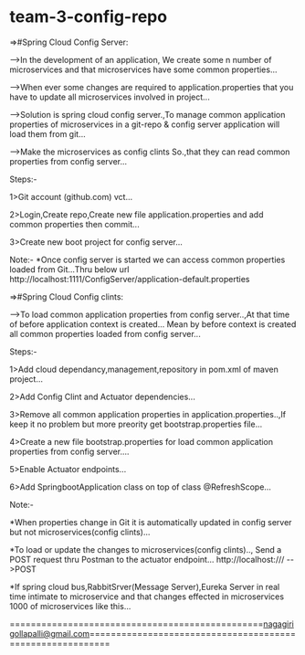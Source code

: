 # team-3-config-repo

=>#Spring Cloud Config Server:

-->In the development of an application, We create some n number of microservices and that microservices have some common properties...

-->When ever some changes are required to application.properties that you have to update all microservices involved in project...

-->Solution is spring cloud config server.,To manage common application properties of microservices in a git-repo & config server application
   will load them from git...

-->Make the microservices as config clints So.,that they can read common properties from config server...

Steps:-

1>Git account (github.com) vct...

2>Login,Create repo,Create new file application.properties and add common properties then commit...

3>Create new boot project for config server...

Note:-
*Once config server is started we can access common properties loaded from Git...Thru below url
          http://localhost:1111/ConfigServer/application-default.properties


=>#Spring Cloud Config clints:

-->To load common application properties from config server..,At that time of before application context is created...
   Mean by before context is created all common properties loaded from config server...

Steps:-

1>Add cloud dependancy,management,repository in pom.xml of maven project...

2>Add Config Clint and Actuator dependencies...

3>Remove all common application properties in application.properties..,If keep it no problem but more preority get bootstrap.properties file...

4>Create a new file bootstrap.properties for load common application properties from config server....

5>Enable Actuator endpoints...

6>Add SpringbootApplication class on top of class @RefreshScope...

Note:-

*When properties change in Git it is automatically updated in config server but not microservices(config clints)...

*To load or update the changes to microservices(config clints)..,
 Send a POST request thru Postman to the actuator endpoint...
          http://localhost:<port>/<context-path>/<actuator>/<refresh>    -->POST

*If spring cloud bus,RabbitSrver(Message Server),Eureka Server in real time intimate to microservice and that changes effected in microservices 1000 of microservices like this...














================================================nagagirigollapalli@gmail.com==========================================================















